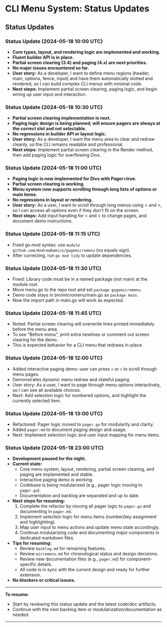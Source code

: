 # CLI Menu System: Status Updates

## Status Updates

### Status Update (2024-05-18 10:00 UTC)
- **Core types, layout, and rendering logic are implemented and working.**
- **Fluent builder API is in place.**
- **Partial screen clearing (3.4) and paging (4.x) are next priorities.**
- **No major issues encountered so far.**
- **User story:** As a developer, I want to define menu regions (header, main, options, fence, input) and have them automatically slotted and rendered, so I can build complex CLI menus with minimal code.
- **Next steps:** Implement partial screen clearing, paging logic, and begin wiring up user input and interaction.

### Status Update (2024-05-18 10:30 UTC)
- **Partial screen clearing implementation is next.**
- **Paging logic design is being planned; will ensure pagers are always at the correct slot and not selectable.**
- **No regressions in builder API or layout logic.**
- **User story:** As a developer, I want the menu area to clear and redraw cleanly, so the CLI remains readable and professional.
- **Next steps:** Implement partial screen clearing in the Render method, then add paging logic for overflowing Divs.

### Status Update (2024-05-18 11:00 UTC)
- **Paging logic is now implemented for Divs with Pager=true.**
- **Partial screen clearing is working.**
- **Menu system now supports scrolling through long lists of options or main items.**
- **No regressions in layout or rendering.**
- **User story:** As a user, I want to scroll through long menus using < and >, so I can access all options even if they don't fit on the screen.
- **Next steps:** Add input handling for < and > to change pages, and document demo instructions.

### Status Update (2024-05-18 11:15 UTC)
- Fixed go.mod syntax: use `module github.com/AndrewDamico/gogomicromenu` (no equals sign).
- After correcting, run `go mod tidy` to update dependencies.

### Status Update (2024-05-18 11:30 UTC)
- Fixed: Library code must be in a named package (not main) at the module root.
- Move menu.go to the repo root and set `package gogomicromenu`.
- Demo code stays in bin/micromenu/main.go as `package main`.
- Now the import path in main.go will work as expected.

### Status Update (2024-05-18 11:45 UTC)
- Noted: Partial screen clearing will overwrite lines printed immediately before the menu area.
- To see "Before menu", print extra newlines or comment out screen clearing for the demo.
- This is expected behavior for a CLI menu that redraws in-place.

### Status Update (2024-05-18 12:00 UTC)
- Added interactive paging demo: user can press `<` or `>` to scroll through menu pages.
- Demonstrates dynamic menu redraw and stateful paging.
- User story: As a user, I want to page through menu options interactively, so I can see all available choices.
- Next: Add selection logic for numbered options, and highlight the currently selected item.

### Status Update (2024-05-18 13:00 UTC)
- Refactored: Pager logic moved to `pager.go` for modularity and clarity.
- Added `pager.md` to document paging design and usage.
- Next: Implement selection logic and user input mapping for menu items.

### Status Update (2024-05-18 23:00 UTC)
- **Development paused for the night.**
- **Current state:**  
  - Core menu system, layout, rendering, partial screen clearing, and paging are implemented and stable.
  - Interactive paging demo is working.
  - Codebase is being modularized (e.g., pager logic moving to `pager.go`).
  - Documentation and backlog are separated and up to date.
- **Next steps for resuming:**  
  1. Complete the refactor by moving all pager logic to `pager.go` and documenting in `pager.md`.
  2. Implement selection logic for menu items (number/key assignment and highlighting).
  3. Map user input to menu actions and update menu state accordingly.
  4. Continue modularizing code and documenting major components in dedicated markdown files.
- **Tips for resuming:**  
  - Review `backlog.md` for remaining features.
  - Review `micromenu.md` for chronological status and design decisions.
  - Review new documentation files (e.g., `pager.md`) for component-specific details.
  - All code is in sync with the current design and ready for further extension.
- **No blockers or critical issues.**

---

**To resume:**  
- Start by reviewing this status update and the latest code/doc artifacts.
- Continue with the next backlog item or modularization/documentation as needed.

---
